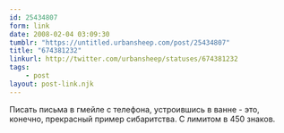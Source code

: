 ```yaml
---
id: 25434807
form: link
date: 2008-02-04 03:09:30
tumblr: "https://untitled.urbansheep.com/post/25434807"
title: "674381232"
linkurl: http://twitter.com/urbansheep/statuses/674381232
tags:
    - post
layout: post-link.njk
---
```

<p>Писать письма в гмейле с телефона, устроившись в ванне - это, конечно, прекрасный пример сибаритства. С лимитом в 450 знаков.</p>
